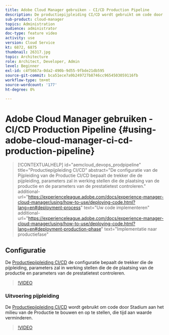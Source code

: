 ```yaml
---
title: Adobe Cloud Manager gebruiken - CI/CD Production Pipeline
description: De productiepijpleiding CI/CD wordt gebruikt om code door Stadium aan het milieu van de Productie te bouwen en op te stellen, die tijd aan waarde verminderen. De configuratie van de Pijpleiding van de Productie CI/CD bepaalt de trekker die de pijpleiding, parameters zal in werking stellen die de plaatsing van de productie en de parameters van de prestatietest controleren.
sub-product: cloud-manager
topics: Administration
audience: administrator
doc-type: feature video
activity: use
version: Cloud Service
kt: 6872, 6875
thumbnail: 26317.jpg
topic: Architecture
role: Architect, Developer, Admin
level: Beginner
exl-id: c4f5667a-0da2-490b-9d55-9fbde21db595
source-git-commit: bca51ece7a9b249727b8746cc9654503059116fb
workflow-type: tm+mt
source-wordcount: '177'
ht-degree: 0%

---
```


# Adobe Cloud Manager gebruiken - CI/CD Production Pipeline {#using-adobe-cloud-manager-ci-cd-production-pipeline}

>[!CONTEXTUALHELP]
>id="aemcloud_devops_prodpipeline"
>title="Productiepijpleiding CI/CD"
>abstract="De configuratie van de Pijpleiding van de Productie CI/CD bepaalt de trekker die de pijpleiding, parameters zal in werking stellen die de plaatsing van de productie en de parameters van de prestatietest controleren."
>additional-url="https://experienceleague.adobe.com/docs/experience-manager-cloud-manager/using/how-to-use/deploying-code.html?lang=en#deployment-process" text="Uw code implementeren"
>additional-url="https://experienceleague.adobe.com/docs/experience-manager-cloud-manager/using/how-to-use/deploying-code.html?lang=en#deployment-production-phase" text="Implementatie naar productiefase"

## Configuratie

De [Productiepijpleiding CI/CD](https://experienceleague.adobe.com/docs/experience-manager-cloud-manager/using/how-to-use/configuring-pipeline.html) de configuratie bepaalt de trekker die de pijpleiding, parameters zal in werking stellen die de de plaatsing van de productie en parameters van de prestatietest controleren.

>[!VIDEO](https://video.tv.adobe.com/v/26314/?quality=12&learn=on)

### Uitvoering pijpleiding

De [Productiepijpleiding CI/CD](https://experienceleague.adobe.com/docs/experience-manager-cloud-manager/using/how-to-use/deploying-code.html) wordt gebruikt om code door Stadium aan het milieu van de Productie te bouwen en op te stellen, die tijd aan waarde verminderen.

>[!VIDEO](https://video.tv.adobe.com/v/26317/?quality=12&learn=on)
